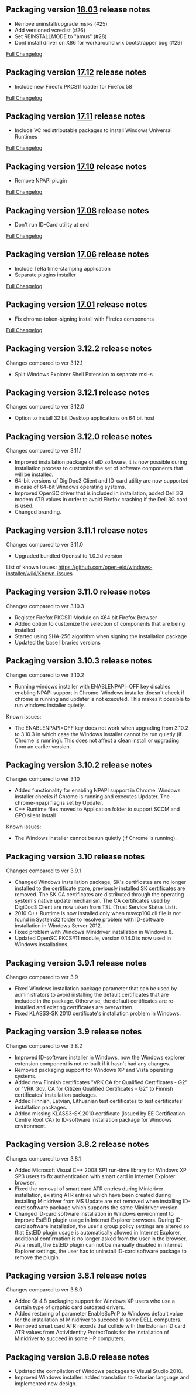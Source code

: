 Packaging version [18.03](https://github.com/open-eid/windows-installer/releases/tag/v18.03) release notes
--------------------------------------------
- Remove uninstall/upgrade msi-s (#25)
- Add versioned vcredist (#26)
- Set REINSTALLMODE to "amus" (#28)
- Dont install driver on X86 for workaround wix bootstrapper bug (#29)

[Full Changelog](https://github.com/open-eid/windows-installer/compare/v17.12...v17.03)

Packaging version [17.12](https://github.com/open-eid/windows-installer/releases/tag/v17.12) release notes
--------------------------------------------
- Include new Fireofx PKCS11 loader for Firefox 58

[Full Changelog](https://github.com/open-eid/windows-installer/compare/v17.11...v17.12)

Packaging version [17.11](https://github.com/open-eid/windows-installer/releases/tag/v17.11) release notes
--------------------------------------------
- Include VC redistributable packages to install Windows Universal Runtimes

[Full Changelog](https://github.com/open-eid/windows-installer/compare/v17.10...v17.11)

Packaging version [17.10](https://github.com/open-eid/windows-installer/releases/tag/v17.10) release notes
--------------------------------------------
- Remove NPAPI plugin

[Full Changelog](https://github.com/open-eid/windows-installer/compare/v17.08...v17.10)

Packaging version [17.08](https://github.com/open-eid/windows-installer/releases/tag/v17.08) release notes
--------------------------------------------
- Don't run ID-Card utility at end

[Full Changelog](https://github.com/open-eid/windows-installer/compare/v17.06...v17.08)

Packaging version [17.06](https://github.com/open-eid/windows-installer/releases/tag/v17.06) release notes
--------------------------------------------
- Include TeRa time-stamping application
- Separate plugins installer

[Full Changelog](https://github.com/open-eid/windows-installer/compare/v17.01...v17.06)

Packaging version [17.01](https://github.com/open-eid/windows-installer/releases/tag/v17.01) release notes
--------------------------------------------
- Fix chrome-token-signing install with Firefox components

[Full Changelog](https://github.com/open-eid/windows-installer/compare/v3.12.5...v17.01)


Packaging version 3.12.2 release notes
--------------------------------------
Changes compared to ver 3.12.1

- Split Windows Explorer Shell Extension to separate msi-s


Packaging version 3.12.1 release notes
--------------------------------------
Changes compared to ver 3.12.0

- Option to install 32 bit Desktop applications on 64 bit host


Packaging version 3.12.0 release notes
--------------------------------------
Changes compared to ver 3.11.1

- Improved installation package of eID software, it is now possible during installation process to customize the set of software components that will be installed. 
- 64-bit versions of DigiDoc3 Client and ID-card utility are now supported in case of 64-bit Windows operating systems.
- Improved OpenSC driver that is included in installation, added Dell 3G modem ATR values in order to avoid Firefox crashing if the Dell 3G card is used.
- Changed branding.


Packaging version 3.11.1 release notes
--------------------------------------
Changes compared to ver 3.11.0

- Upgraded bundled Openssl to 1.0.2d version

List of known issues: https://github.com/open-eid/windows-installer/wiki/Known-issues


Packaging version 3.11.0 release notes
--------------------------------------
Changes compared to ver 3.10.3

- Register Firefox PKCS11 Module on X64 bit Firefox Browser
- Added option to customize the selection of components that are being installed
- Started using SHA-256 algorithm when signing the installation package
- Updated the base libraries versions


Packaging version 3.10.3 release notes
--------------------------------------
Changes compared to ver 3.10.2

- Running windows installer with ENABLENPAPI=OFF key disables enabling NPAPI support in Chrome. Windows installer doesn't check if chrome is running and updater is not executed. This makes it possible to run windows installer quietly.

Known issues:
- The ENABLENPAPI=OFF key does not work when upgrading from 3.10.2 to 3.10.3 in which case the Windows installer cannot be run quietly (if Chrome is running). This does not affect a clean install or upgrading from an earlier version.


Packaging version 3.10.2 release notes
--------------------------------------
Changes compared to ver 3.10

- Added functionality for enabling NPAPI support in Chrome. Windows installer checks if Chrome is running and executes Updater. The -chrome-npapi flag is set by Updater.
- C++ Runtime files moved to Application folder to support SCCM and GPO silent install

Known issues:
- The Windows installer cannot be run quietly (if Chrome is running).


Packaging version 3.10 release notes
--------------------------------------
Changes compared to ver 3.9.1

- Changed Windows installation package, SK's certificates are no longer installed to the certificate store, previously installed SK certificates are removed. The SK CA certificates are distributed through the operating system's native update mechanism. The CA certificates used by DigiDoc3 Client are now taken from TSL (Trust Service Status List).
- 2010 C++ Runtime is now installed only when msvcp100.dll file is not found in System32 folder to resolve problem with ID-software installation in Windows Server 2012.
- Fixed problem with Windows Minidriver installation in Windows 8.
- Updated OpenSC PKCS#11 module, version 0.14.0 is now used in Windows installations. 


Packaging version 3.9.1 release notes
--------------------------------------
Changes compared to ver 3.9

- Fixed Windows installation package parameter that can be used by administrators to avoid installing the default certificates that are included in the package. Otherwise, the default certificates are re-installed and existing certificates are overwritten.
- Fixed KLASS3-SK 2010 certificate's installation problem in Windows.


Packaging version 3.9 release notes
--------------------------------------
Changes compared to ver 3.8.2

- Improved ID-software installer in Windows, now the Windows explorer extension component is not re-built if it hasn't had any changes.
- Removed packaging support for Windows XP and Vista operating systems.
- Added new Finnish certificates "VRK CA for Qualified Certificates - G2" or "VRK Gov. CA for Citizen Qualified Certificates - G2" to Finnish certificates' installation packages. 
- Added Finnish, Latvian, Lithuanian test certificates to test certificates' installation packages. 
- Added missing KLASS3-SK 2010 certificate (issued by EE Certification Centre Root CA) to ID-software installation package for Windows environment.


Packaging version 3.8.2 release notes
--------------------------------------
Changes compared to ver 3.8.1

- Added Microsoft Visual C++ 2008 SP1 run-time library for Windows XP SP3 users to fix authentication with smart card in Internet Explorer browser.
- Fixed the removal of smart card ATR entries during Minidriver installation, existing ATR entries which have been created during installing Minidriver from MS Update are not removed when installing ID-card software package which supports the same Minidriver version. 
- Changed ID-card software installation in Windows environment to improve EstEID plugin usage in Internet Explorer browsers. During ID-card software installation, the user's group policy settings are altered so that EstEID plugin usage is automatically allowed in Internet Explorer, additional confirmation is no longer asked from the user in the browser. As a result, the EstEID plugin can not be manually disabled in Internet Explorer settings, the user has to uninstall ID-card software package to remove the plugin.


Packaging version 3.8.1 release notes
--------------------------------------
Changes compared to ver 3.8.0

- Added Qt 4.8 packaging support for Windows XP users who use a certain type of graphic card outdated drivers.
- Added restoring of parameter EnableScPnP to Windows default value for the installation of Minidriver to succeed in some DELL computers. 
- Removed smart card ATR records that collide with the Estonian ID card ATR values from ActivIdentity ProtectTools for the installation of Minidriver to succeed in some HP computers.


Packaging version 3.8.0 release notes
--------------------------------------

- Updated the compilation of Windows packages to Visual Studio 2010.
- Improved Windows installer: added translation to Estonian language and implemented new design.
